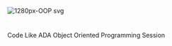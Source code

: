 ![1280px-OOP svg](https://user-images.githubusercontent.com/29765739/137094261-25a665a2-9e60-4b09-b9b6-5c3524cf0001.png)
#
Code Like ADA Object Oriented Programming Session
